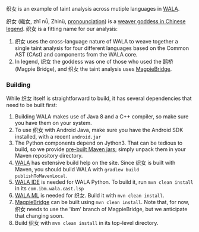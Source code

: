 织女 is an example of taint analysis across mutiple languages in [WALA](https://github.com/wala/WALA).

织女 (織女, zhī nǚ, Zhinü, [pronounciation](https://www.mdbg.net/chinese/dictionary?wdrst=0&popup=1&wdqchssp=%E7%BB%87%E5%A5%B3 )) is a [weaver goddess in Chinese legend](https://medium.com/saseprints/chinese-folktale-the-cowherd-and-the-weaver-girl-cd045f934a6).  织女 is a fitting name for our analysis:
1. 织女 uses the cross-language nature of WALA to weave together a single taint analysis for four different languages based on the Common AST (CAst) and components from the WALA core.
2. In legend, 织女 the goddess was one of those who used the 鹊桥 (Magpie Bridge), and 织女 the taint analysis uses [MagpieBridge](https://github.com/MagpieBridge/MagpieBridge).

### Building

While 织女 itself is straightforward to build, it has several dependencies that need to be built first:
1. Building WALA makes use of Java 8 and a C++ compiler, so make sure you have them on your system.
2. To use 织女 with Android Java, make sure you have the Android SDK installed, with a recent `android.jar`
3. The Python components depend on Jython3.  That can be tedious to build, so we provide [pre-built Maven jars](https://github.com/wala/Examples/blob/master/%E7%BB%87%E5%A5%B3/maven/); simply unpack them in your Maven repository directory.
4. [WALA](https://github.com/wala/WALA) has extensive build help on the site.  Since 织女 is built with Maven, you should build WALA with `gradlew build publishToMavenLocal`.
5. [WALA IDE](https://github.com/wala/IDE) is needed for WALA Python.  To build it, run `mvn clean install` in its `com.ibm.wala.cast.lsp`
6. [WALA ML](https://github.com/wala/ML) is needed for 织女.  Build it with `mvn clean install`.
7. [MagpieBridge](https://github.com/MagpieBridge/MagpieBridge) can be built using `mvn clean install`.  Note that, for now, 织女 needs to use the 'ibm' branch of MagpieBridge, but we anticipate that changing soon.
8. Build 织女 with `mvn clean install` in its top-level directory.
